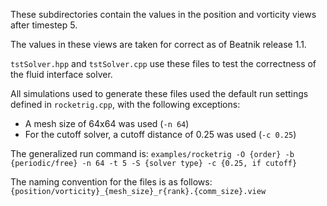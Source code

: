 These subdirectories contain the values in the position and vorticity views after timestep 5.

The values in these views are taken for correct as of Beatnik release 1.1. 

`tstSolver.hpp`
and `tstSolver.cpp` use these files to test the correctness of the fluid interface solver.

All simulations used to generate these files used the default run settings defined in `rocketrig.cpp`,
with the following exceptions:
  - A mesh size of 64x64 was used (`-n 64`)
  - For the cutoff solver, a cutoff distance of 0.25 was used (`-c 0.25`)

The generalized run command is:
`examples/rocketrig -O {order} -b {periodic/free} -n 64 -t 5 -S {solver type} -c {0.25, if cutoff}`
 
 The naming convention for the files is as follows:
 `{position/vorticity}_{mesh_size}_r{rank}.{comm_size}.view`